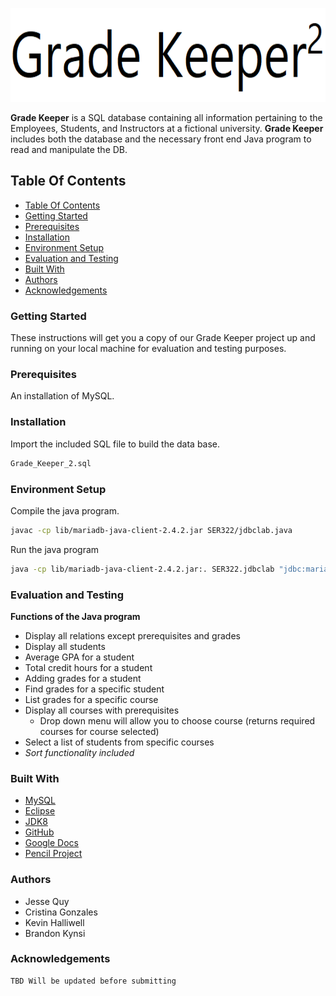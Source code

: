 <p align="center">
<img width="600" height="150" src="png_files/Grade_Keeper2.png" title="Grade_Keeper_2">
</p>

**Grade Keeper** is a SQL database containing all information pertaining to the Employees, Students, and Instructors
at a fictional university. **Grade Keeper** includes both the database and the necessary front end Java program to read 
and manipulate the DB.

## Table Of Contents
- [Table Of Contents](#table-of-contents)
- [Getting Started](#getting-started)
- [Prerequisites](#prerequisites)
- [Installation](#installation)
- [Environment Setup](#environment-setup)
- [Evaluation and Testing](#evaluation-and-testing)
- [Built With](#built-with)
- [Authors](#authors)
- [Acknowledgements](#acknowledgements)

### Getting Started

These instructions will get you a copy of our Grade Keeper project up and running on your local machine for evaluation
and testing purposes. 

### Prerequisites

An installation of MySQL.

### Installation

Import the included SQL file to build the data base.

```bash
Grade_Keeper_2.sql

```

### Environment Setup

Compile the java program.

```bash
javac -cp lib/mariadb-java-client-2.4.2.jar SER322/jdbclab.java
```

Run the java program
```bash
java -cp lib/mariadb-java-client-2.4.2.jar:. SER322.jdbclab "jdbc:mariadb://localhost:3306/JDBClab1??autoReconnect=true&&useSSL=false" root SER322 org.mariadb.jdbc.Driver query1
```

### Evaluation and Testing

**Functions of the Java program**

* Display all relations except prerequisites and grades
* Display all students
* Average GPA for a student
* Total credit hours for a student
* Adding grades for a student
* Find grades for a specific student
* List grades for a specific course
* Display all courses with prerequisites
  - Drop down menu will allow you to choose course (returns required courses for course selected)
* Select a list of students from specific courses
* _Sort functionality included_

### Built With

* [MySQL](https://mysql.com)
* [Eclipse](https://www.eclipse.org/ide/)
* [JDK8](https://www.oracle.com/technetwork/java/javase/overview/index.html)
* [GitHub](https://github.com)
* [Google Docs](https://www.google.com/docs/about/)
* [Pencil Project](https://pencil.evolvus.vn)

### Authors

* Jesse Quy
* Cristina Gonzales
* Kevin Halliwell
* Brandon Kynsi

### Acknowledgements

```
TBD Will be updated before submitting
```
